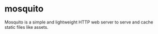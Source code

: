 # mosquito
Mosquito is a simple and lightweight HTTP web server to serve and cache static files like assets.
